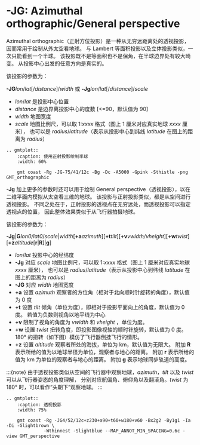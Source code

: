 # -JG: Azimuthal orthographic/General perspective

Azimuthal orthographic（正射方位投影）是一种从无穷远距离处的透视投影，因而常用于绘制从外太空看地球。
与 Lambert 等面积投影以及立体投影类似，一次只能看到一个半球。
该投影既不是等面积也不是保角，在半球边界处有较大畸变。
从投影中心出发的任意方向是真实的。

该投影的参数为：

**-JG***lon*/*lat*\[/*distance*\]/*width*
或
**-Jg***lon*/*lat*\[/*distance*\]/*scale*

- *lon*/*lat* 是投影中心位置
- *distance* 是边界离投影中心的度数 \[\<=90，默认值为 90\]
- *width* 地图宽度
- *scale* 地图比例尺，可以取 1:*xxxx* 格式（图上 1 厘米对应真实地球 *xxxx* 厘米），
  也可以是 *radius*/*latitude*（表示从投影中心到纬线 *latitude* 在图上的距离为 *radius*）

```{eval-rst}
.. gmtplot::
    :caption: 使用正射投影绘制半球
    :width: 60%

    gmt coast -Rg -JG-75/41/12c -Bg -Dc -A5000 -Gpink -Sthistle -png GMT_orthographic
```

**-Jg** 加上更多的参数时还可以用于绘制 General perspective（透视投影），以在二维平面内模拟从太空看三维的地球。
该投影与正射投影类似，都是从空间进行透视投影。
不同之处在于，正射投影的透视点在无穷远处，而透视投影可以指定透视点的位置，
因此整体效果类似于从飞行器拍摄地球。

该投影的参数为：

**-Jg**\|**G***lon0/lat0*/*scale*\|*width*[**+a***azimuth*][**+t***tilt*][**+v***vwidth/vheight*][**+w***twist*][**+z***altitude*[**r**\|**R**]\|**g**]

- *lon*/*lat* 投影中心的经纬度
- **-Jg** 对应 *scale* 地图比例尺，可以取 1:*xxxx* 格式（图上 1 厘米对应真实地球 *xxxx* 厘米），
  也可以是 *radius*/*latitude*（表示从投影中心到纬线 *latitude* 在图上的距离为 *radius*）
- **-JG** 对应 *width* 地图宽度
- **+a** 设置 *azimuth* 观察者的方位角（相对于北向顺时针旋转的角度），默认值为 0 度
- **+t** 设置 *tilt* 倾角（单位为度），即相对于投影平面向上的角度，默认值为 0 度。
  若值为负数则视角以地平线为中心
- **+v** 限制了视角的角度为 *vwidth* 和 *vheight* ，单位为度。
- **+w** 设置 *twist* 扭转角度，即投影图像视轴的顺时针旋转，默认值为 0 度。180° 的扭转（如下图）模仿了飞行器倒挂飞行的情形。
- **+z** 设置 *altitude* 观察者所处的海拔，单位为 km，默认值为无限大。
  附加 **R** 表示所给的值为以地球半径为单位，观察者与地心的距离。
  附加 **r** 表示所给的值为 km 为单位的观察者与地心的距离。
  附加 **g** 表示地球同步轨道的高度。

:::{note}
由于透视投影类似从空间的飞行器中观察地球，*azimuth*，*tilt* 以及 *twist* 可以从飞行器姿态的角度理解，
分别对应航偏角、俯仰角以及翻滚角。*twist* 为 180° 时，可以看作“头朝下”观察地球。
:::

```{eval-rst}
.. gmtplot::
    :caption: 透视投影
    :width: 75%

    gmt coast -Rg -JG4/52/12c+z230+a90+t60+w180+v60 -Bx2g2 -By1g1 -Ia -Di -Glightbrown \ 
              -Wthinnest -Slightblue --MAP_ANNOT_MIN_SPACING=0.6c -view GMT_perspective
```
